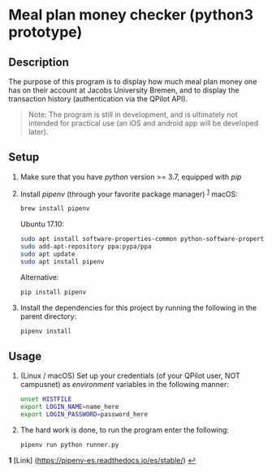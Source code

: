 # Meal plan money checker (python3 prototype)

## Description

The purpose of this program is to display how much meal plan money one has on their account at Jacobs University Bremen, and to display the transaction history (authentication via the QPilot API).

>Note: The program is still in development, and is ultimately not intended for practical use (an iOS and android app will be developed later).

## Setup

1. Make sure that you have *python* version >= 3.7, equipped with *pip*
2. Install *pipenv* (through your favorite package manager) <sup id="a1">[1](#pipenv)</sup>
    macOS:

    ``` bash
    brew install pipenv
    ```

    Ubuntu 17.10:

    ```bash
    sudo apt install software-properties-common python-software-properties
    sudo add-apt-repository ppa:pypa/ppa
    sudo apt update
    sudo apt install pipenv
    ```

    Alternative:

    ```bash
    pip install pipenv
    ```

3. Install the dependencies for this project by running the following in the parent directory:

    ```bash
    pipenv install
    ```

## Usage

1. (Linux / macOS) Set up your credentials (of your QPilot user, NOT campusnet) as *environment* variables in the following manner:

    ```bash
    unset HISTFILE
    export LOGIN_NAME=name_here
    export LOGIN_PASSWORD=password_here
    ```

2. The hard work is done, to run the program enter the following:

    ```bash
    pipenv run python runner.py
    ```

<b id="pipenv">1</b> [Link] (https://pipenv-es.readthedocs.io/es/stable/) [↩](#a1)